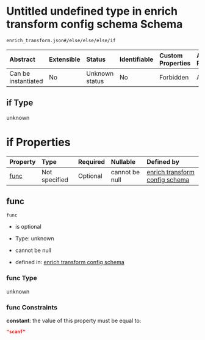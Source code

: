 # Untitled undefined type in enrich transform config schema Schema

```txt
enrich_transform.json#/else/else/else/if
```



| Abstract            | Extensible | Status         | Identifiable | Custom Properties | Additional Properties | Access Restrictions | Defined In                                                                      |
| :------------------ | :--------- | :------------- | :----------- | :---------------- | :-------------------- | :------------------ | :------------------------------------------------------------------------------ |
| Can be instantiated | No         | Unknown status | No           | Forbidden         | Allowed               | none                | [enrich\_transform.json\*](../out/enrich_transform.json "open original schema") |

## if Type

unknown

# if Properties

| Property      | Type          | Required | Nullable       | Defined by                                                                                                                                         |
| :------------ | :------------ | :------- | :------------- | :------------------------------------------------------------------------------------------------------------------------------------------------- |
| [func](#func) | Not specified | Optional | cannot be null | [enrich transform config schema](enrich_transform-else-else-else-if-properties-func.md "enrich_transform.json#/else/else/else/if/properties/func") |

## func



`func`

* is optional

* Type: unknown

* cannot be null

* defined in: [enrich transform config schema](enrich_transform-else-else-else-if-properties-func.md "enrich_transform.json#/else/else/else/if/properties/func")

### func Type

unknown

### func Constraints

**constant**: the value of this property must be equal to:

```json
"scanf"
```
